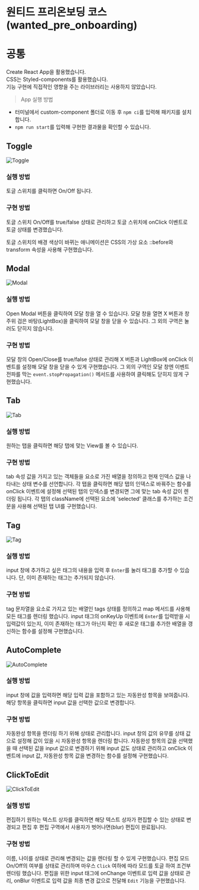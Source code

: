 # 원티드 프리온보딩 코스 (wanted_pre_onboarding)

# 공통

Create React App을 활용했습니다. <br/>
CSS는 Styled-components를 활용했습니다.<br/>
기능 구현에 직접적인 영향을 주는 라이브러리는 사용하지 않았습니다.<br/>

> App 실행 방법

- 터미널에서 custom-component 폴더로 이동 후 `npm ci`를 입력해 패키지를 설치합니다.
- `npm run start`를 입력해 구현한 결과물을 확인할 수 있습니다.

## Toggle

![Toggle](https://user-images.githubusercontent.com/82519180/152779675-ae308cbb-4373-4a93-acab-241c6d87bcbc.gif)

### 실행 방법

토글 스위치를 클릭하면 On/Off 됩니다.

### 구현 방법

토글 스위치 On/Off를 true/false 상태로 관리하고 토글 스위치에 onClick 이벤트로 토글 상태를 변경했습니다.

토글 스위치의 배경 색상이 바뀌는 애니메이션은 CSS의 가상 요소 ::before와 transform 속성을 사용해 구현했습니다.

## Modal

![Modal](https://user-images.githubusercontent.com/82519180/152779794-9233e08d-e52f-4d4a-949f-a9e0be60c0bd.gif)

### 실행 방법

Open Modal 버튼을 클릭하여 모달 창을 열 수 있습니다. 모달 창을 열면 X 버튼과 창 주위 검은 바탕(LightBox)을 클릭하여 모달 창을 닫을 수 있습니다. 그 외의 구역은 눌러도 닫히지 않습니다.

### 구현 방법

모달 창의 Open/Close를 true/false 상태로 관리해 X 버튼과 LightBox에 onClick 이벤트를 설정해 모달 창을 닫을 수 있게 구현했습니다. 그 외의 구역인 모달 창엔 이벤트 전파를 막는 `event.stopPropagation()` 메서드를 사용하여 클릭해도 닫히지 않게 구현했습니다.

## Tab

![Tab](https://user-images.githubusercontent.com/82519180/152779831-69cf1289-5057-4af0-b0be-50875c3c8c96.gif)

### 실행 방법

원하는 탭을 클릭하면 해당 탭에 맞는 View를 볼 수 있습니다.

### 구현 방법

tab 속성 값을 가지고 있는 객체들을 요소로 가진 배열을 정의하고 현재 인덱스 값을 나타내는 상태 변수를 선언합니다. 각 탭을 클릭하면 해당 탭의 인덱스로 바꿔주는 함수를 onClick 이벤트에 설정해 선택된 탭의 인덱스를 변경되면 그에 맞는 tab 속성 값이 렌더링 됩니다. 각 탭의 className에 선택된 요소에 'selected' 클래스를 추가하는 조건문을 사용해 선택된 탭 UI를 구현했습니다.

## Tag

![Tag](https://user-images.githubusercontent.com/82519180/152954147-374f5726-d595-42d9-b7d9-c068650a02e8.gif)

### 실행 방법

input 창에 추가하고 싶은 태그의 내용을 입력 후 `Enter`를 눌러 태그를 추가할 수 있습니다. 단, 이미 존재하는 태그는 추가되지 않습니다.

### 구현 방법

tag 문자열을 요소로 가지고 있는 배열인 tags 상태를 정의하고 map 메서드를 사용해 모든 태그를 렌더링 했습니다. input 태그의 onKeyUp 이벤트에 `Enter`를 입력받을 시 입력값이 있는지, 이미 존재하는 태그가 아닌지 확인 후 새로운 태그를 추가한 배열을 갱신하는 함수를 설정해 구현했습니다.

## AutoComplete

![AutoComplete](https://user-images.githubusercontent.com/82519180/152954110-a24cf964-6f00-472c-95aa-a31a7bedc8e9.gif)

### 실행 방법

input 창에 값을 입력하면 해당 입력 값을 포함하고 있는 자동완성 항목을 보여줍니다. 해당 항목을 클릭하면 input 값을 선택한 값으로 변경합니다.

### 구현 방법

자동완성 항목을 렌더링 하기 위해 상태로 관리합니다. input 창의 값의 유무를 상태 값으로 설정해 값이 있을 시 자동완성 항목을 렌더링 합니다. 자동완성 항목의 값을 선택했을 때 선택된 값을 input 값으로 변경하기 위해 input 값도 상태로 관리하고 onClick 이벤트에 input 값, 자동완성 항목 값을 변경하는 함수를 설정해 구현했습니다.

## ClickToEdit

![ClickToEdit](https://user-images.githubusercontent.com/82519180/152779898-712908c1-79ea-4aed-bae6-693065d1bbc9.gif)

### 실행 방법

편집하기 원하는 텍스트 상자를 클릭하면 해당 텍스트 상자가 편집할 수 있는 상태로 변경되고 편집 후 편집 구역에서 사용자가 벗어나면(blur) 편집이 완료됩니다.

### 구현 방법

이름, 나이를 상태로 관리해 변경되는 값을 렌더링 할 수 있게 구현했습니다. 편집 모드 On/Off의 여부를 상태로 관리하며 마우스 `Click` 여하에 따라 모드를 토글 하여 조건부 렌더링 했습니다. 편집을 위한 input 태그에 onChange 이벤트로 입력 값을 상태로 관리, onBlur 이벤트로 입력 값을 최종 변경 값으로 전달해 `Edit` 기능을 구현했습니다.
